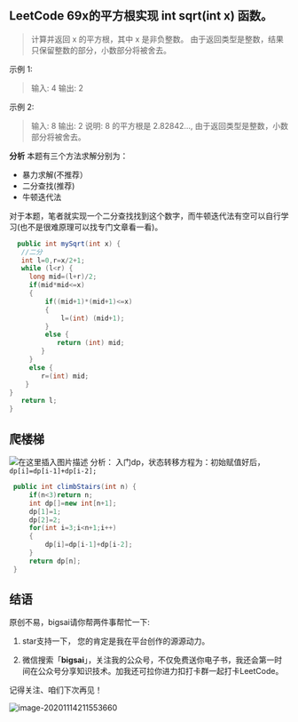 ## LeetCode 69x的平方根实现 int sqrt(int x) 函数。

>计算并返回 x 的平方根，其中 x 是非负整数。
>由于返回类型是整数，结果只保留整数的部分，小数部分将被舍去。

示例 1:
>输入: 4
>输出: 2

示例 2:
>输入: 8
>输出: 2
>说明: 8 的平方根是 2.82842..., 
>由于返回类型是整数，小数部分将被舍去。

**分析**
本题有三个方法求解分别为：
- 暴力求解(不推荐）
- 二分查找(推荐)
- 牛顿迭代法

对于本题，笔者就实现一个二分查找找到这个数字，而牛顿迭代法有空可以自行学习(也不是很难原理可以找专门文章看一看)。

```java
  public int mySqrt(int x) {
   //二分
   int l=0,r=x/2+1;
   while (l<r) {
	 long mid=(l+r)/2;
	 if(mid*mid<=x)
	 {
		 if((mid+1)*(mid+1)<=x)
		 {
			 l=(int) (mid+1);
		 }
		 else {
			return (int) mid;
		}
	 }
	 else {
		r=(int) mid;
	}
}
   return l; 
}
```
## 爬楼梯
![在这里插入图片描述](https://img-blog.csdnimg.cn/20201122153358363.png?x-oss-process=image/watermark,type_ZmFuZ3poZW5naGVpdGk,shadow_10,text_aHR0cHM6Ly9ibG9nLmNzZG4ubmV0L3FxXzQwNjkzMTcx,size_1,color_FFFFFF,t_70#pic_center)
分析：
入门dp，状态转移方程为：初始赋值好后，`dp[i]=dp[i-1]+dp[i-2];`

```java
 public int climbStairs(int n) {
     if(n<3)return n;
	 int dp[]=new int[n+1];
	 dp[1]=1;
	 dp[2]=2;
	 for(int i=3;i<n+1;i++)
	 {
		 dp[i]=dp[i-1]+dp[i-2];
	 }
	 return dp[n];
 }
```
## 结语

原创不易，bigsai请你帮两件事帮忙一下:

1. star支持一下， 您的肯定是我在平台创作的源源动力。

2. 微信搜索「**bigsai**」，关注我的公众号，不仅免费送你电子书，我还会第一时间在公众号分享知识技术。加我还可拉你进力扣打卡群一起打卡LeetCode。

记得关注、咱们下次再见！

![image-20201114211553660](https://img-blog.csdnimg.cn/img_convert/2e5d203d7825d0eea79b027654dc996d.png)
